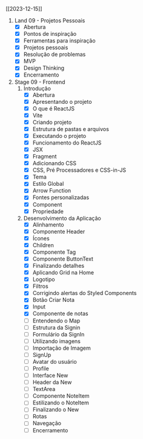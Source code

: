 [[2023-12-15]]
1. Land 09 - Projetos Pessoais
	- [x] Abertura
	- [x] Pontos de inspiração
	- [x] Ferramentas para inspiração
	- [x] Projetos pessoais
	- [x] Resolução de problemas
	- [x] MVP
	- [x] Design Thinking
	- [x] Encerramento
2. Stage 09 - Frontend
	1. Introdução
		- [x] Abertura
		- [x] Apresentando o projeto
		- [x] O que é ReactJS
		- [x] Vite
		- [x] Criando projeto
		- [x] Estrutura de pastas e arquivos
		- [x] Executando o projeto
		- [x] Funcionamento do ReactJS
		- [x] JSX
		- [x] Fragment
		- [x] Adicionando CSS
		- [x] CSS, Pré Processadores e CSS-in-JS
		- [x] Tema
		- [x] Estilo Global
		- [x] Arrow Function
		- [x] Fontes personalizadas
		- [x] Component
		- [x] Propriedade
	2. Desenvolvimento da Aplicação
		- [x] Alinhamento
		- [x] Componente Header
		- [x] Ícones
		- [x] Children
		- [x] Componente Tag
		- [x] Componente ButtonText
		- [x] Finalizando detalhes
		- [x] Aplicando Grid na Home
		- [x] Logotipo
		- [x] Filtros
		- [x] Corrigindo alertas do Styled Components
		- [x] Botão Criar Nota
		- [x] Input
		- [x] Componente de notas
		- [ ] Entendendo o Map
		- [ ] Estrutura da Signin
		- [ ] Formulário da SignIn
		- [ ] Utilizando imagens
		- [ ] Importação de Imagem
		- [ ] SignUp
		- [ ] Avatar do usuário
		- [ ] Profile
		- [ ] Interface New
		- [ ] Header da New
		- [ ] TextArea
		- [ ] Componente NoteItem
		- [ ] Estilizando o NoteItem
		- [ ] Finalizando o New
		- [ ] Rotas
		- [ ] Navegação
		- [ ] Encerramento